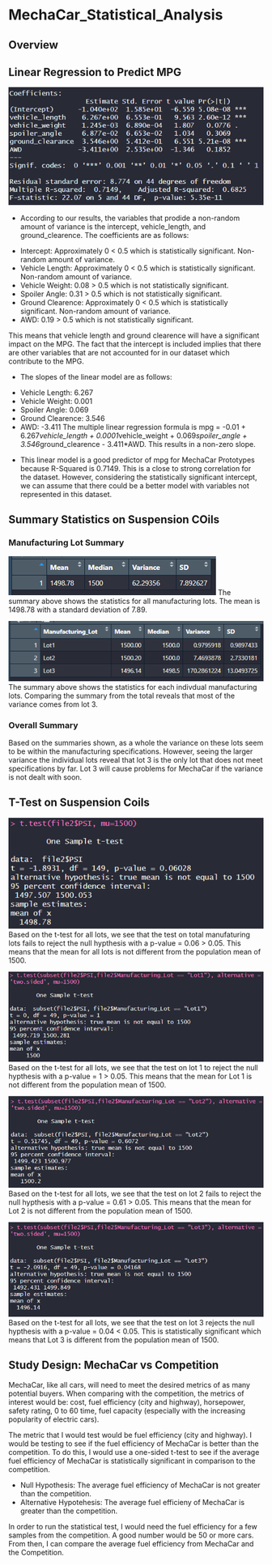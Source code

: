 # MechaCar_Statistical_Analysis

## Overview

## Linear Regression to Predict MPG
![mpgPredictionModel.png](Images/mpgPredictionModel.PNG)
* According to our results, the variables that prodide a non-random amount of variance is the intercept, vehicle_length, and ground_clearence. 
The coefficients are as follows:
- Intercept: Approximately 0 < 0.5 which is statistically significant. Non-random amount of variance.
- Vehicle Length: Approximately 0 < 0.5 which is statistically significant. Non-random amount of variance.
- Vehicle Weight: 0.08 > 0.5 which is not statistically significant.
- Spoiler Angle: 0.31 > 0.5 which is not statistically significant.
- Ground Clearence: Approximately 0 < 0.5 which is statistically significant. Non-random amount of variance.
- AWD: 0.19 > 0.5 which is not statistically significant.

This means that vehicle length and ground clearence will have a significant impact on the MPG. The fact that the intercept is included implies that there are other variables that are not accounted for in our dataset which contribute to the MPG.

* The slopes of the linear model are as follows:
- Vehicle Length: 6.267
- Vehicle Weight: 0.001
- Spoiler Angle: 0.069
- Ground Clearence: 3.546
- AWD: -3.411
The multiple linear regression formula is mpg = -0.01 + 6.267*vehicle_length + 0.0001*vehicle_weight + 0.069*spoiler_angle + 3.546*ground_clearence - 3.411*AWD. This results in a non-zero slope.

* This linear model is a good predictor of mpg for MechaCar Prototypes because R-Squared is 0.7149. This is a close to strong correlation for the dataset. However, considering the statistically significant intercept, we can assume that there could be a better model with variables not represented in this dataset.

## Summary Statistics on Suspension COils
### Manufacturing Lot Summary
![total_summary.png](Images/total_summary.PNG)
The summary above shows the statistics for all manufacturing lots. The mean is 1498.78 with a standard deviation of 7.89.

![lot_summary.png](Images/lot_summary.PNG)
The summary above shows the statistics for each indivdual manufacturing lots. Comparing the summary from the total reveals that most of the variance comes from lot 3.

### Overall Summary
Based on the summaries shown, as a whole the variance on these lots seem to be within the manufacturing specifications. However, seeing the larger variance the individual lots reveal that lot 3 is the only lot that does not meet specifications by far. Lot 3 will cause problems for MechaCar if the variance is not dealt with soon.

## T-Test on Suspension Coils
![ttest_all_lots.png](Images/ttest_all_lots.PNG)
Based on the t-test for all lots, we see that the test on total manufaturing lots fails to reject the null hypthesis with a p-value = 0.06 > 0.05. This means that the mean for all lots is not different from the population mean of 1500.

![ttest_lot1.png](Images/ttest_lot1.PNG)
Based on the t-test for all lots, we see that the test on lot 1 to reject the null hypthesis with a p-value = 1 > 0.05. This means that the mean for Lot 1 is not different from the population mean of 1500.

![ttest_lot1.png](Images/ttest_lot2.PNG)
Based on the t-test for all lots, we see that the test on lot 2 fails to reject the null hypthesis with a p-value = 0.61 > 0.05. This means that the mean for Lot 2 is not different from the population mean of 1500.

![ttest_lot1.png](Images/ttest_lot3.PNG)
Based on the t-test for all lots, we see that the test on lot 3 rejects the null hypthesis with a p-value = 0.04 < 0.05. This is statistically significant which means that Lot 3 is different from the population mean of 1500.

## Study Design: MechaCar vs Competition
MechaCar, like all cars, will need to meet the desired metrics of as many potential buyers. When comparing with the competition, the metrics of interest would be: cost, fuel efficiency (city and highway), horsepower, safety rating, 0 to 60 time, fuel capacity (especially with the increasing popularity of electric cars).

The metric that I would test would be fuel efficiency (city and highway). I would be testing to see if the fuel efficiency of MechaCar is better than the competition. To do this, I would use a one-sided t-test to see if the average fuel efficiency of MechaCar is statistically significant in comparison to the competition.
- Null Hypothesis: The average fuel efficiency of MechaCar is not greater than the competition.
- Alternative Hypotehesis: The average fuel efficieny of MechaCar is greater than the competition.

In order to run the statistical test, I would need the fuel efficiency for a few samples from the competition. A good number would be 50 or more cars. From then, I can compare the average fuel efficiency from MechaCar and the Competition.